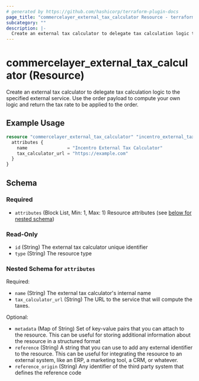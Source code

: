 ```yaml
---
# generated by https://github.com/hashicorp/terraform-plugin-docs
page_title: "commercelayer_external_tax_calculator Resource - terraform-provider-commercelayer"
subcategory: ""
description: |-
  Create an external tax calculator to delegate tax calculation logic to the specified external service. Use the order payload to compute your own logic and return the tax rate to be applied to the order.
---
```


# commercelayer_external_tax_calculator (Resource)

Create an external tax calculator to delegate tax calculation logic to the specified external service. Use the order payload to compute your own logic and return the tax rate to be applied to the order.

## Example Usage

```terraform
resource "commercelayer_external_tax_calculator" "incentro_external_tax_calculator" {
  attributes {
    name               = "Incentro External Tax Calculator"
    tax_calculator_url = "https://example.com"
  }
}
```

<!-- schema generated by tfplugindocs -->
## Schema

### Required

- `attributes` (Block List, Min: 1, Max: 1) Resource attributes (see [below for nested schema](#nestedblock--attributes))

### Read-Only

- `id` (String) The external tax calculator unique identifier
- `type` (String) The resource type

<a id="nestedblock--attributes"></a>
### Nested Schema for `attributes`

Required:

- `name` (String) The external tax calculator's internal name
- `tax_calculator_url` (String) The URL to the service that will compute the taxes.

Optional:

- `metadata` (Map of String) Set of key-value pairs that you can attach to the resource. This can be useful for storing additional information about the resource in a structured format
- `reference` (String) A string that you can use to add any external identifier to the resource. This can be useful for integrating the resource to an external system, like an ERP, a marketing tool, a CRM, or whatever.
- `reference_origin` (String) Any identifier of the third party system that defines the reference code


